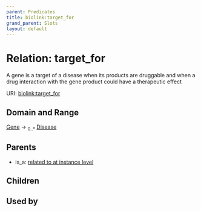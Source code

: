 ```yaml
---
parent: Predicates
title: biolink:target_for
grand_parent: Slots
layout: default
---
```


# Relation: target_for


A gene is a target of a disease when its products are druggable and when a drug interaction with the gene product could have a therapeutic effect

URI: [biolink:target_for](https://w3id.org/biolink/vocab/target_for)

## Domain and Range

[Gene](Gene.md) ->  <sub>0..\*</sub> [Disease](Disease.md)

## Parents

 *  is_a: [related to at instance level](related_to_at_instance_level.md)

## Children


## Used by

